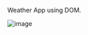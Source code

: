 Weather App using DOM.

![image](https://github.com/Vidhya0501/FSD_WeatherAPP_Vidhya/assets/136892823/9600553b-2c32-450d-9d1b-19692938a469)


